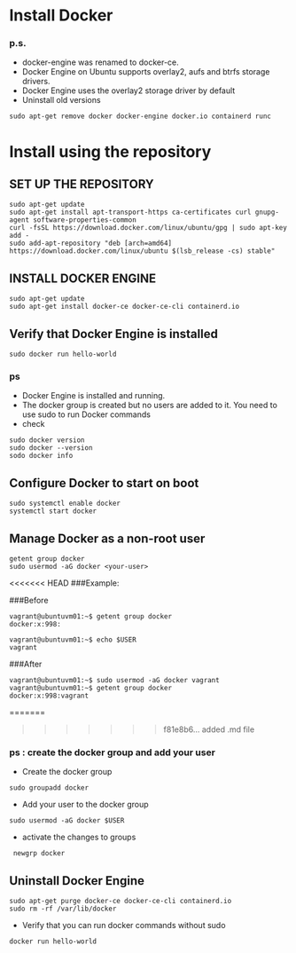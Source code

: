 # Install Docker  

### p.s. 
- docker-engine was renamed to docker-ce.
- Docker Engine on Ubuntu supports overlay2, aufs and btrfs storage drivers.
- Docker Engine uses the overlay2 storage driver by default
- Uninstall old versions

```
sudo apt-get remove docker docker-engine docker.io containerd runc
```

# Install using the repository

## SET UP THE REPOSITORY

```
sudo apt-get update
sudo apt-get install apt-transport-https ca-certificates curl gnupg-agent software-properties-common
curl -fsSL https://download.docker.com/linux/ubuntu/gpg | sudo apt-key add -
sudo add-apt-repository "deb [arch=amd64] https://download.docker.com/linux/ubuntu $(lsb_release -cs) stable"
```

## INSTALL DOCKER ENGINE

```
sudo apt-get update
sudo apt-get install docker-ce docker-ce-cli containerd.io
```

## Verify that Docker Engine is installed

```
sudo docker run hello-world
```

### ps
- Docker Engine is installed and running. 
- The docker group is created but no users are added to it. You need to use sudo to run Docker commands
- check 
```
sudo docker version
sudo docker --version
sodo docker info
```

## Configure Docker to start on boot

```
sudo systemctl enable docker
systemctl start docker
```

## Manage Docker as a non-root user

```
getent group docker
sudo usermod -aG docker <your-user>
```

<<<<<<< HEAD
###Example: 

###Before
```
vagrant@ubuntuvm01:~$ getent group docker
docker:x:998:

vagrant@ubuntuvm01:~$ echo $USER
vagrant
```

###After
```
vagrant@ubuntuvm01:~$ sudo usermod -aG docker vagrant
vagrant@ubuntuvm01:~$ getent group docker
docker:x:998:vagrant
```


=======
>>>>>>> f81e8b6... added .md file
### ps : create the docker group and add your user

- Create the docker group
```
sudo groupadd docker
```

- Add your user to the docker group
```
sudo usermod -aG docker $USER
```

- activate the changes to groups
```
 newgrp docker 
```

## Uninstall Docker Engine

```
sudo apt-get purge docker-ce docker-ce-cli containerd.io
sudo rm -rf /var/lib/docker
```

- Verify that you can run docker commands without sudo
```
docker run hello-world
```
